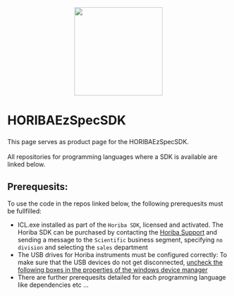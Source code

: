 <div align="center">
  <img height="200" src="https://www.ilmexhibitions.com/cemindia/exhibitor/logos/HORIBA%20Logo.jpg"  />
</div>

# HORIBAEzSpecSDK

###

<p align="left">This page serves as product page for the HORIBAEzSpecSDK.<br><br>All repositories for programming languages where a SDK is available are linked below.</p>

###

## Prerequesits:
To use the code in the repos linked below, the following prerequesits must be fullfilled:
- ICL.exe installed as part of the `Horiba SDK`, licensed and activated. The Horiba SDK can be purchased by contacting the [Horiba Support](https://www.horiba.com/int/scientific/contact/) and sending a message to the `Scientific` business segment, specifying `no division` and selecting the `sales` department
- The USB drives for Horiba instruments must be configured correctly: To make sure that the USB devices do not get disconnected, [uncheck the following boxes in the properties of the windows device manager](https://github.com/HORIBAEzSpecSDK/python-sdk/blob/main/docs/source/images/generic_usb_hub_properties.png)
- There are further prerequesits detailed for each programming language like dependencies etc ...

###
